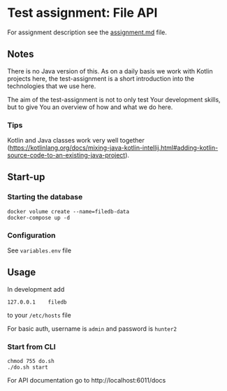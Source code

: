 # Test assignment: File API

For assignment description see the [assignment.md](assignment.md) file.

## Notes

There is no Java version of this. As on a daily basis we work with Kotlin projects here, the test-assignment is a short introduction into the technologies that we use here.

The aim of the test-assignment is not to only test Your development skills, but to give You an overview of how and what we do here.

### Tips

Kotlin and Java classes work very well together (https://kotlinlang.org/docs/mixing-java-kotlin-intellij.html#adding-kotlin-source-code-to-an-existing-java-project).

## Start-up

### Starting the database
    docker volume create --name=filedb-data
    docker-compose up -d

### Configuration

See `variables.env` file

## Usage
In development add

    127.0.0.1    filedb
to your `/etc/hosts` file

For basic auth, username is `admin` and password is `hunter2`

### Start from CLI
    chmod 755 do.sh
    ./do.sh start

For API documentation go to http://localhost:6011/docs
